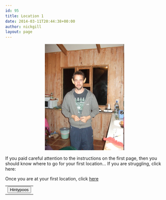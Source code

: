 ```yaml
---
id: 95
title: Location 1
date: 2014-03-11T20:44:38+00:00
author: nickgill
layout: page
---
```


<p align="center">
<img src="../sb3.JPG" width="50%" alt="legend" />
</p>
<p>
If you paid careful attention to the instructions on the first page, then you should know where to go for your first location... If you are struggling,  click here:

<table width="100%" cellspacing="20">
  <tr><td align="center"><button onclick="myFunction()">Hintypoos</button></td></tr>


<script>
function myFunction() {
  alert("Remember that you need to know ***what 3 words*** you got as answers to the puzzle.");
}
</script>
</p><p>
Once you are at your first location, click <a href = "p4">here</a>
</p>

